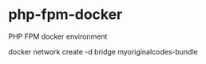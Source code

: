 # php-fpm-docker
PHP FPM docker environment

docker network create -d bridge myoriginalcodes-bundle
